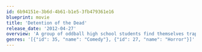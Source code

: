 ```yaml
---
id: 6b94151e-3b6d-4b61-b1e5-3fb479361e16
blueprint: movie
title: 'Detention of the Dead'
release_date: '2012-04-27'
overview: 'A group of oddball high school students find themselves trapped in detention with their classmates having turned into a horde of Zombies.'
genres: '[{"id": 35, "name": "Comedy"}, {"id": 27, "name": "Horror"}]'
---
```

